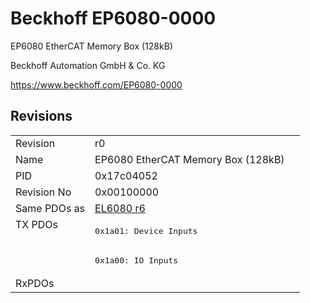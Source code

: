 # Beckhoff EP6080-0000

EP6080 EtherCAT Memory Box (128kB)

Beckhoff Automation GmbH & Co. KG

https://www.beckhoff.com/EP6080-0000

## Revisions
<table>
<tr>
<td>Revision</td>
<td>r0</td>
</tr>
<tr>
<td>Name</td>
<td>EP6080 EtherCAT Memory Box (128kB)</td>
</tr>
<tr>
<td>PID</td>
<td>0x17c04052</td>
</tr>
<tr>
<td>Revision No</td>
<td>0x00100000</td>
</tr>
<tr>
<td>Same PDOs as</td>
<td><a href="EL6080.md">EL6080 r6</a></td>
</tr>
<tr>
<td rowspan=2 valign=top>TX PDOs</td>
<td><pre>0x1a01: Device Inputs</pre></td>
<td></td>
</tr>
<tr>
<td><pre>0x1a00: IO Inputs</pre></td>
</tr>
<tr>
<td>RxPDOs</td>
<td></td>
</tr>
</table>
